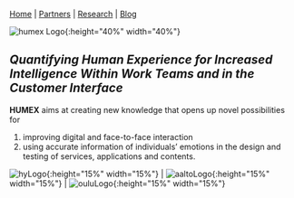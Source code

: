 [Home](README.MD)  |  [Partners](partners.md)  |  [Research](research.md)  |  [Blog](blog.md)

![humex Logo](/images/Logo_Humex.png){:height="40%" width="40%"}

## *Quantifying Human Experience for Increased Intelligence Within Work Teams and in the Customer Interface*

**HUMEX** aims at creating new knowledge that opens up novel possibilities for

1. improving digital and face-to-face interaction
2. using accurate information of individuals’ emotions in the design and testing of services, applications and contents.

![hyLogo](images/University_of_Helsinki.logo.png){:height="15%" width="15%"} | ![aaltoLogo](images/Aalto_University_logo.png){:height="15%" width="15%"} | ![ouluLogo](images/Oulu_logo.png){:height="15%" width="15%"}  
